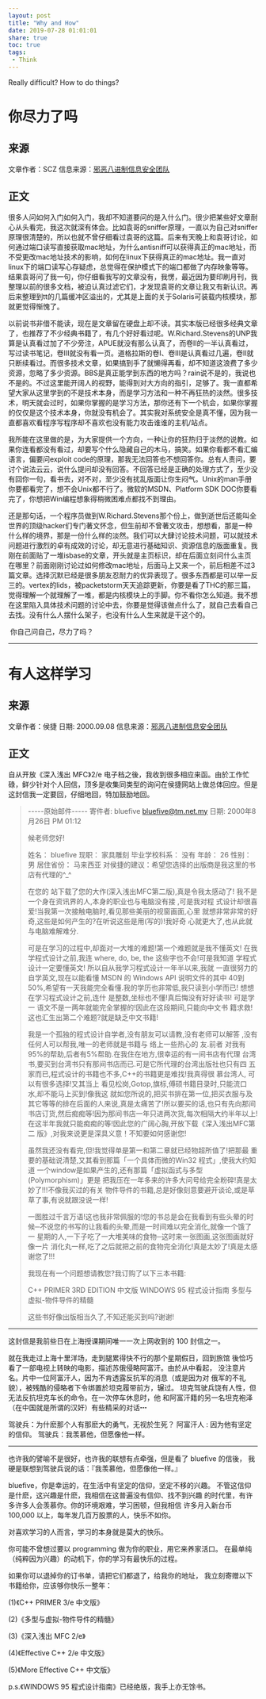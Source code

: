 ```yaml
---
layout: post
title: "Why and How"
date: 2019-07-28 01:01:01
share: true
toc: true
tags: 
 - Think
---
```


Really difficult? How to do things?

# 你尽力了吗

## 来源

文章作者：SCZ 信息来源：[邪恶八进制信息安全团队](http://www.eviloctal.com)  

## 正文

​		很多人问如何入门如何入门，我却不知道要问的是入什么门。很少把某些好文章耐心从头看完，我这次就深有体会。比如袁哥的sniffer原理，一直以为自己对sniffer原理很清楚的，所以也就不曾仔细看过袁哥的这篇。后来有天晚上和袁哥讨论，如何通过端口读写直接获取mac地址，为什么antisniff可以获得真正的mac地址，而不受更改mac地址技术的影响，如何在linux下获得真正的mac地址。我一直对linux下的端口读写心存疑虑，总觉得在保护模式下的端口都做了内存映象等等。结果袁哥问了我一句，你仔细看我写的文章没有，我愣，最近因为要印刷月刊，我整理以前的很多文档，被迫认真过滤它们，才发现袁哥的文章让我又有新认识。再后来整理到tt的几篇缓冲区溢出的，尤其是上面的关于Solaris可装载内核模块，那就更觉得惭愧了。 

​		以前说书非借不能读，现在是文章留在硬盘上却不读。其实本版已经很多经典文章了，也推荐了不少经典书籍了，有几个好好看过呢。W.Richard.Stevens的UNP我算是认真看过加了不少旁注，APUE就没有那么认真了，而卷II的一半认真看过，写过读书笔记，卷III就没有看一页。道格拉斯的卷I、卷III是认真看过几遍，卷II就只断续看过。而很多技术文章，如果搞到手了就懒得再看，却不知道这浪费了多少资源，忽略了多少资源。BBS是真正能学到东西的地方吗？rain说不是的，我说也不是的。不过这里能开阔人的视野，能得到对大方向的指引，足够了。我一直都希望大家从这里学到的不是技术本身，而是学习方法和一种不再狂热的淡然。很多技术，明天就会过时，如果你掌握的是学习方法，那你还有下一个机会，如果你掌握的仅仅是这个技术本身，你就没有机会了。其实我对系统安全是真不懂，因为我一直都喜欢看程序写程序却不喜欢也没有能力攻击谁谁的主机/站点。

​		我所能在这里做的是，为大家提供一个方向，一种让你的狂热归于淡然的说教。如果你连看都没有看过，却要写个什么隐藏自己的木马，搞笑。如果你看都不看汇编语言，偏要问exploit code的原理，那我无法回答也不想回答你。总有人责问，要讨个说法云云，说什么提问却没有回答。不回答已经是正确的处理方式了，至少没有回你一句，看书去，对不对，至少没有扰乱版面让你生闷气。Unix的man手册你要都看完了，想不会Unix都不行了。微软的MSDN、Platform SDK DOC你要看完了，你想把Win编程想象得稍微困难点都找不到理由。 

​		还是那句话，一个程序员做到W.Richard.Stevens那个份上，做到逝世后还能叫全世界的顶级hacker们专门著文怀念，但生前却不曾著文攻击，想想看，那是一种什么样的境界，那是一份什么样的淡然。我们可以大肆讨论技术问题，可以就技术问题进行激烈的卓有成效的讨论，却无意进行基础知识、资源信息的版面重复。我刚在前面贴了一堆isbase的文章，开头就是主页标识，却在后面立刻问什么主页在哪里？前面刚刚讨论过如何修改mac地址，后面马上又来一个，前后相差不过3篇文章。选择沉默已经是很多朋友忍耐力的优异表现了。很多东西都是可以举一反三的。vertex的lids，被packetstorm天天追踪更新，你要是看了THC的那三篇，觉得理解一个就理解了一堆，都是内核模块上的手脚。你不看你怎么知道。我不想在这里陷入具体技术问题的讨论中去，你要是觉得该做点什么了，就自己去看自己去找。没有什么人摆什么架子，也没有什么人生来就是干这个的。 

​		你自己问自己，尽力了吗？ 

------

# 有人这样学习

## 来源

文章作者：侯捷
日期: 2000.09.08
信息来源：[邪恶八进制信息安全团队](www.eviloctal.com)

## 正文

自从开放《深入浅出 MFC》2/e 电子档之後，我收到很多相应来函。由於工作忙碌，鲜少针对个人回信，顶多是收集同类型的询问在侯捷网站上做总体回应。但是这封信我一定要回，仔细地回，特加鼓励地回。


> -----原始邮件-----
> 寄件者: bluefive <bluefive@tm.net.my>
> 日期: 2000年8月26日 PM 01:12
>
> 候老师您好!
>
> 姓名： bluefive
> 现职： 家具雕刻
> 毕业学校科系： 没有
> 年龄： 26
> 性别： 男
> 居住省份： 马来西亚
> 对侯捷的建议：希望您选择的出版商是我这里的书店有代理的^_^
>
> 在您的 站下载了您的大作(深入浅出MFC第二版),真是令我太感动了!
> 我不是一个身在资讯界的人,本身的职业也与电脑没有接 ,可是我对程
> 式设计却很喜爱!当我第一次接触电脑时,看见那些美丽的视窗画面,心里
> 就想非常非常的好奇,这些是如何产生的?在听说这些是用(写的)!我好奇
> 心就更大了,也从此就与电脑难解难分.
>
> 可是在学习的过程中,却面对一大堆的难题!第一个难题就是我不懂英文!
> 在我学程式设计之前,我连 where, do, be, the 这些字也不会!可是我知道
> 学程式设计一定要懂英文! 所以自从我学习程式设计一年半以来,我就
> 一直很努力的自学英文,现在以能看懂 MSDN 的 Windows API 说明文件的其中
> 40到50%,希望有一天我能完全看懂.我的学历也非常低,我只读到小学而已!
> 想想在学习程式设计之前,连什 是整数,坐标也不懂!真后悔没有好好读书!
> 可是学一 语文不是一两年就能完全掌握的!因此在这段期间,只能向中文书
> 籍求救!这也汇生出第二个难题?就是缺乏中文书籍!
>
> 我是一个孤独的程式设计自学者,没有朋友可以请教,没有老师可以解答
> ,没有任何人可以帮我,唯一的老师就是书籍与 络上一些热心的 友.前者
> 对我有95%的帮助,后者有5%帮助.在我住在地方,很幸运的有一间书店有代理
> 台湾书,要买到台湾书只有那间书店而已.可是它所代理的台湾出版社也只有四
> 五家而已,程式设计的书籍也不多,C++的书籍更是难找!我真得很 慕台湾人,
> 可以有很多选择!又其当上 看见松岗,Gotop,旗标,傅硕书籍目录时,只能流口
> 水,却不能马上买到!像我这 就如您所说的,把买书排在第一位,把买衣服与及
> 其它等等的排在后面的人来说,真是太痛苦了!所以要买的话,也只有先向那间
> 书店订货,然后痴痴等!因为那间书店一年只进两次货,每次相隔大约半年以上!
> 在这半年我就只能痴痴的等!因此您的广阔心胸,开放下载《深入浅出MFC第二
> 版》,对我来说更是深具义意！不知要如何感谢您!
>
> 虽然我还没有看完,但!我觉得单是第一和第二章就已经物超所值了!把那最
> 重要的基础说清楚,又其看到那篇「一个具体而微的Win32 程式」,使我大约知道
> 一个window是如果产生的,还有那篇「虚拟函式与多型 (Polymorphism)」更是
> 把我压在一年多来的许多大问号给完全粉碎!真是太妙了!!!不像我买过的有关
> 物件导件的书籍,总是好像刻意要避开谈论,或是草草了事,有说就跟没说一样!
>
> 一图胜过千言万语!这也我非常佩服的!您的书总是会在我看到有些头晕的时
> 候─不说您的书写的让我看的头晕,而是一时间难以完全消化,就像一个饿了一
> 星期的人,一下子吃了一大堆美味的食物─这时来一张图画,这张图画就好像一片
> 消化丸一样,吃了之后就把之前的食物完全消化!真是太妙了!真是太感谢您了!!!
>
> 我现在有一个问题想请教您?我订购了以下三本书籍:
>
> C++ PRIMER 3RD EDITION 中文版
> WINDOWS 95 程式设计指南
> 多型与虚拟-物件导件的精髓
>
> 这些书好像出版相当久了,不知还能买到吗?谢谢!

* * * * * * * * * * * * * * * * * * * * * *

这封信是我前些日在上海授课期间唯一一次上网收到的 100 封信之一。

就在我走过上海十里洋场，走到腿累得快不行的那个星期假日，回到旅馆
後恰巧看了一部电视上转映的电影，描述苏俄侵略阿富汗。由於从中看起，
没注意片名。片中一位阿富汗人，因为不肯透露反抗军的消息（或是因为对
俄军的不礼貌），被残酷的侵略者下令绑置於坦克履带前方，辗过。
坦克驾驶兵饶有人性，但无法反抗坦克车长的命令。在一次停车休息时，他
和阿富汗籍的另一名坦克袍泽（在中国就是所谓的汉奸）有些精采的对话┅

驾驶兵：为什麽那个人有那麽大的勇气，无视於生死？
阿富汗人 : 因为他有坚定的信仰。
驾驶兵：我羡慕他，但愿像他一样。

* * * * * * * * * * * * * * * * * * * * * *

也许我的譬喻不是很好，也许我的联想有点牵强，但是看了 bluefive 的信後，
我硬是联想到驾驶兵说的话：『我羡慕他，但愿像他一样。』

bluefive，你是幸运的，在生活中有坚定的信仰，坚定不移的兴趣。
不管这信仰是什麽，这兴趣是什麽，我相信在这普遍没有信仰、找不到兴趣
的时代里，有许多许多人会羡慕你。你的环境艰难，学习困顿，但我相信
许多月入新台币 100,000 以上，每年发几百万股票的人，快乐不如你。

对喜欢学习的人而言，学习的本身就是莫大的快乐。

你可能不曾想过要以 programming 做为你的职业，用它来养家活口。
在最单纯（纯粹因为兴趣）的动机下，你的学习有最快乐的过程。

如果你可以退掉你的订书单，请把它们都退了，给我你的地址，
我立刻寄赠以下书籍给你，应该够你快乐一整年：

(1)《C++ PRIMER 3/e 中文版》

(2)《多型与虚拟-物件导件的精髓》

(3)《深入浅出 MFC 2/e》

(4)《Effective C++ 2/e 中文版》

(5)《More Effective C++ 中文版》

p.s.《WINDOWS 95 程式设计指南》已经绝版，我手上亦无馀书。


